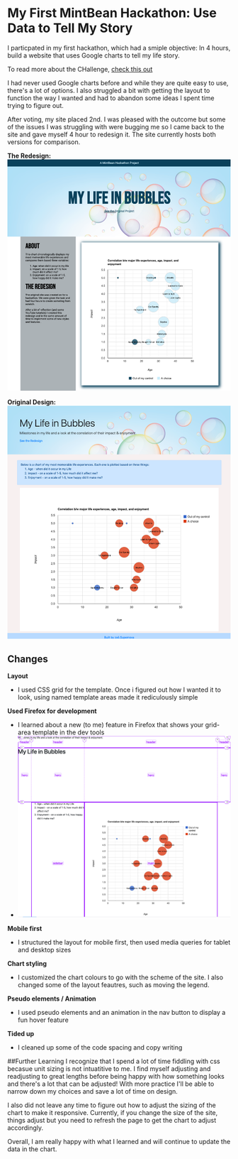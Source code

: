 # My First MintBean Hackathon: Use Data to Tell My Story
I particpated in my first hackathon, which had a smiple objective: In 4 hours, build a website that uses Google charts to tell my life story. 

To read more about the CHallenge, [check this out](https://github.com/MintbeanHackathons/2020-05-20-tell-your-story-in-data/blob/master/Challenge.md "Hackathon instructions")

I had never used Google charts before and while they are quite easy to use, there's a lot of options. I also struggled a bit with getting the layout to function the way I wanted and had to abandon some ideas I spent time trying to figure out.

After voting, my site placed 2nd. I was pleased with the outcome but some of the issues I was struggling with were bugging me so I came back to the site and gave myself 4 hour to redesign it. The site currently hosts both versions for comparison.

**The Redesign:**
![the redesign of the site](https://github.com/zsiskos/mintbean-hackathon-tell-my-story/blob/master/assets/forReadme/theRedesign.png)


**Original Design:**
![the original site](https://github.com/zsiskos/mintbean-hackathon-tell-my-story/blob/master/assets/forReadme/originalDesign.png)


## Changes
**Layout**
- I used CSS grid for the template. Once i figured out how I wanted it to look, using named template areas made it rediculously simple

**Used Firefox for development**
- I learned about a new (to me) feature in Firefox that shows your grid-area template in the dev tools
- <img src="https://github.com/zsiskos/mintbean-hackathon-tell-my-story/blob/master/assets/forReadme/grid-areas.png" width=600>

**Mobile first**
- I structured the layout for mobile first, then used media queries for tablet and desktop sizes

**Chart styling**
- I customized the chart colours to go with the scheme of the site. I also changed some of the layout feautres, such as moving the legend.

**Pseudo elements / Animation**
- I used pseudo elements and an animation in the nav button to display a fun hover feature

**Tided up**
- I cleaned up some of the code spacing and copy writing

##Further Learning
I recognize that I spend a lot of time fiddling with css becasue unit sizing is not intuatitive to me. I find myself adjusting and readjusting to great lengths before being happy with how something looks and there's a lot that can be adjusted! With more practice I'll be able to narrow down my choices and save a lot of time on design.

I also did not leave any time to figure out how to adjust the sizing of the chart to make it responsive. Currently, if you change the size of the site, things adjust but you need to refresh the page to get the chart to adjust accordingly.

Overall, I am really happy with what I learned and will continue to update the data in the chart.







